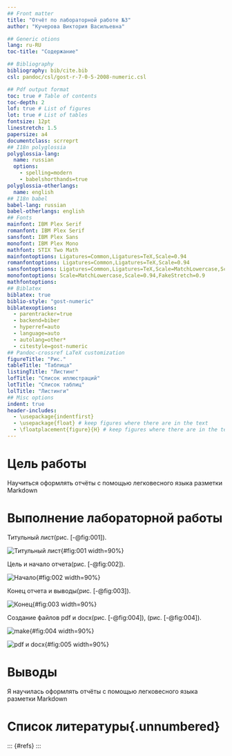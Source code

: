```yaml
---
## Front matter
title: "Отчёт по лабораторной работе №3"
author: "Кучерова Виктория Васильевна"

## Generic otions
lang: ru-RU
toc-title: "Содержание"

## Bibliography
bibliography: bib/cite.bib
csl: pandoc/csl/gost-r-7-0-5-2008-numeric.csl

## Pdf output format
toc: true # Table of contents
toc-depth: 2
lof: true # List of figures
lot: true # List of tables
fontsize: 12pt
linestretch: 1.5
papersize: a4
documentclass: scrreprt
## I18n polyglossia
polyglossia-lang:
  name: russian
  options:
	- spelling=modern
	- babelshorthands=true
polyglossia-otherlangs:
  name: english
## I18n babel
babel-lang: russian
babel-otherlangs: english
## Fonts
mainfont: IBM Plex Serif
romanfont: IBM Plex Serif
sansfont: IBM Plex Sans
monofont: IBM Plex Mono
mathfont: STIX Two Math
mainfontoptions: Ligatures=Common,Ligatures=TeX,Scale=0.94
romanfontoptions: Ligatures=Common,Ligatures=TeX,Scale=0.94
sansfontoptions: Ligatures=Common,Ligatures=TeX,Scale=MatchLowercase,Scale=0.94
monofontoptions: Scale=MatchLowercase,Scale=0.94,FakeStretch=0.9
mathfontoptions:
## Biblatex
biblatex: true
biblio-style: "gost-numeric"
biblatexoptions:
  - parentracker=true
  - backend=biber
  - hyperref=auto
  - language=auto
  - autolang=other*
  - citestyle=gost-numeric
## Pandoc-crossref LaTeX customization
figureTitle: "Рис."
tableTitle: "Таблица"
listingTitle: "Листинг"
lofTitle: "Список иллюстраций"
lotTitle: "Список таблиц"
lolTitle: "Листинги"
## Misc options
indent: true
header-includes:
  - \usepackage{indentfirst}
  - \usepackage{float} # keep figures where there are in the text
  - \floatplacement{figure}{H} # keep figures where there are in the text
---
```


# Цель работы

Научиться оформлять отчёты с помощью легковесного языка разметки Markdown
 
# Выполнение лабораторной работы

Титульный лист(рис. [-@fig:001]).

![Титульный лист](image/1.jpg){#fig:001 width=90%}

Цель и начало отчета(рис. [-@fig:002]).

![Начало](image/2.jpg){#fig:002 width=90%}

Конец отчета и выводы(рис. [-@fig:003]).

![Конец](image/3.jpg){#fig:003 width=90%}

Создание файлов pdf и docx(рис. [-@fig:004]), (рис. [-@fig:004]). 

![make](image/5.jpg){#fig:004 width=90%}

![pdf и docx](image/4.jpg){#fig:005 width=90%}

# Выводы

Я научилась оформлять отчёты с помощью легковесного языка разметки Markdown
 
# Список литературы{.unnumbered}

::: {#refs}
:::

